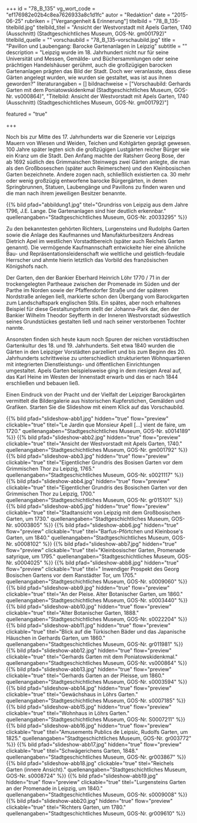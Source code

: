 +++
id = "78_B_135"
vg_wort_code = "ef176982e02b4c8ea7626933a8c1d1fc"
autor = "Redaktion"
date = "2015-06-25"
rubriken = ["Vergangenheit & Erinnerung"]
titelbild = "78_B_135-titelbild.jpg"
titelbild_titel = "Ansicht der Westvorstadt mit Apels Garten, 1740 (Ausschnitt) (Stadtgeschichtliches Museum, GOS-Nr. gm001792)"
titelbild_quelle = ""
vorschaubild = "78_B_135-vorschaubild.jpg"
title = "Pavillon und Laubengang: Barocke Gartenanlagen in Leipzig"
subtitle = ""
description = "Leipzig wurde im 18. Jahrhundert nicht nur für seine Universität und Messen, Gemälde- und Büchersammlungen oder seine prächtigen Handelshäuser gerühmt, auch die großzügigen barocken Gartenanlagen prägten das Bild der Stadt. Doch wer veranlasste, dass diese Gärten angelegt wurden, wie wurden sie gestaltet, was ist aus ihnen geworden?"
literaturangaben = []
bildnachweise = ["Vorschaubild: Gerhards Garten mit dem Poniatowskidenkmal (Stadtgeschichtliches Museum, GOS-Nr. vs000864)", "Titelbild: Ansicht der Westvorstadt mit Apels Garten, 1740 (Ausschnitt) (Stadtgeschichtliches Museum, GOS-Nr. gm001792)"]

featured = "true"

+++

Noch bis zur Mitte des 17. Jahrhunderts war die Szenerie vor Leipzigs Mauern von Wiesen und Weiden, Teichen und Kohlgärten geprägt gewesen. 100 Jahre später legten sich die großzügigen Lustgärten reicher Bürger wie ein Kranz um die Stadt. Den Anfang machte der Ratsherr Georg Bose, der ab 1692 südlich des Grimmaischen Steinwegs zwei Gärten anlegte, die man als den Großboseschen (später auch Reimerschen) und den Kleinbosischen Garten bezeichnete. Andere zogen nach, schließlich existierten ca. 30 mehr oder wenig großzügig entworfene barocke Bürgergärten, in denen Springbrunnen, Statuen, Laubengänge und Pavillons zu finden waren und die man nach ihrem jeweiligen Besitzer benannte.

{{% bild pfad="abbildung1.jpg" titel="Grundriss von Leipzig aus dem Jahre 1796, J.E. Lange. Die Gartenanlagen sind hier deutlich erkennbar." quellenangaben="Stadtgeschichtliches Museum, GOS-Nr. z0033295" %}}

Zu den bekanntesten gehörten Richters, Lurgensteins und Rudolphs Garten sowie die Anlage des Kaufmannes und Manufakturbesitzers Andreas Dietrich Apel im westlichen Vorstadtbereich (später auch Reichels Garten genannt). Die vermögende Kaufmannschaft entwickelte hier eine ähnliche Bau- und Repräsentationsleidenschaft wie weltliche und geistlich-feudale Herrscher und ahmte hierin letztlich das Vorbild des französischen Königshofs nach.

Der Garten, den der Bankier Eberhard Heinrich Löhr 1770 / 71 in der trockengelegten Partheaue zwischen der Promenade im Süden und der Parthe im Norden sowie der Pfaffendorfer Straße und der späteren Nordstraße anlegen ließ, markierte schon den Übergang vom Barockgarten zum Landschaftspark englischen Stils. Ein spätes, aber noch erhaltenes Beispiel für diese Gestaltungsform stellt der Johanna-Park dar, den der Bankier Wilhelm Theodor Seyfferth in der Inneren Westvorstadt südwestlich seines Grundstückes gestalten ließ und nach seiner verstorbenen Tochter nannte.

Ansonsten finden sich heute kaum noch Spuren der reichen vorstädtischen Gartenkultur des 18. und 19. Jahrhunderts. Seit etwa 1840 wurden die Gärten in den Leipziger Vorstädten parzelliert und bis zum Beginn des 20. Jahrhunderts schrittweise zu unterschiedlich strukturierten Wohnquartieren mit integrierten Dienstleistungs- und öffentlichen Einrichtungen umgestaltet. Apels Garten beispielsweise ging in dem riesigen Areal auf, das Karl Heine im Westen der Innenstadt erwarb und das er nach 1844 erschließen und bebauen ließ.

Einen Eindruck von der Pracht und der Vielfalt der Leipziger Barockgärten vermittelt die Bildergalerie aus historischen Kupferstichen, Gemälden und Grafiken. Starten Sie die Slideshow mit einem Klick auf das Vorschaubild.

{{% bild pfad="slideshow-abb1.jpg" hidden="true" flow="preview" clickable="true"  titel="Le Jardin que Monsieur Apell […] vient de faire, um 1720." quellenangaben="Stadtgeschichtliches Museum, GOS-Nr. s0014189" %}}
{{% bild pfad="slideshow-abb2.jpg" hidden="true" flow="preview" clickable="true"  titel="Ansicht der Westvorstadt mit Apels Garten, 1740." quellenangaben="Stadtgeschichtliches Museum, GOS-Nr. gm001792" %}}
{{% bild pfad="slideshow-abb3.jpg" hidden="true" flow="preview" clickable="true"  titel="Eigentlicher Grundris des Bosisen Garten vor dem Grimmischen Thor zu Leipzig, 1765." quellenangaben="Stadtgeschichtliches Museum, GOS-Nr. s0021117" %}}
{{% bild pfad="slideshow-abb4.jpg" hidden="true" flow="preview" clickable="true"  titel="Eigentlicher Grundris des Bosischen Garten vor den Grimmischen Thor zu Leipzig, 1700." quellenangaben="Stadtgeschichtliches Museum, GOS-Nr. gr015101" %}}
{{% bild pfad="slideshow-abb5.jpg" hidden="true" flow="preview" clickable="true"  titel="Stadtansicht von Leipzig mit dem Großbosischen Garten, um 1730." quellenangaben="Stadtgeschichtliches Museum, GOS-Nr. s0003805" %}}
{{% bild pfad="slideshow-abb6.jpg" hidden="true" flow="preview" clickable="true"  titel="Barfus-Pförtchen und Kleinbose's Garten, um 1840." quellenangaben="Stadtgeschichtliches Museum, GOS-Nr. s0008102" %}}
{{% bild pfad="slideshow-abb7.jpg" hidden="true" flow="preview" clickable="true"  titel="Kleinbosischer Garten, Promenade satyrique, um 1795." quellenangaben="Stadtgeschichtliches Museum, GOS-Nr. s0004025" %}}
{{% bild pfad="slideshow-abb8.jpg" hidden="true" flow="preview" clickable="true"  titel=" Inwendiger Prospekt des Georg Bosischen Gartens vor dem Ranstädter Tor, um 1705." quellenangaben="Stadtgeschichtliches Museum, GOS-Nr. s0009060" %}}
{{% bild pfad="slideshow-abb9.jpg" hidden="true" flow="preview" clickable="true"  titel="An der Pleise. Alter Botanischer Garten, um 1860." quellenangaben="Stadtgeschichtliches Museum, GOS-Nr. s0003440" %}}
{{% bild pfad="slideshow-abb10.jpg" hidden="true" flow="preview" clickable="true"  titel="Alter Botanischer Garten, 1888." quellenangaben="Stadtgeschichtliches Museum, GOS-Nr. s0022204" %}}
{{% bild pfad="slideshow-abb11.jpg" hidden="true" flow="preview" clickable="true"  titel="Blick auf die Türkischen Bäder und das Japanische Häuschen in Gerhards Garten, um 1860." quellenangaben="Stadtgeschichtliches Museum, GOS-Nr. gr011981" %}}
{{% bild pfad="slideshow-abb12.jpg" hidden="true" flow="preview" clickable="true"  titel="Gerhards Garten mit dem Poniatowskidenkmal." quellenangaben="Stadtgeschichtliches Museum, GOS-Nr. vs000864" %}}
{{% bild pfad="slideshow-abb13.jpg" hidden="true" flow="preview" clickable="true"  titel="Gerhards Garten an der Pleisse, um 1860." quellenangaben="Stadtgeschichtliches Museum, GOS-Nr. s0003594" %}}
{{% bild pfad="slideshow-abb14.jpg" hidden="true" flow="preview" clickable="true"  titel="Gewächshaus in Löhrs Garten." quellenangaben="Stadtgeschichtliches Museum, GOS-Nr. s0007185" %}}
{{% bild pfad="slideshow-abb15.jpg" hidden="true" flow="preview" clickable="true"  titel="Wohnhaus in Löhrs Garten." quellenangaben="Stadtgeschichtliches Museum, GOS-Nr. S0007211" %}}
{{% bild pfad="slideshow-abb16.jpg" hidden="true" flow="preview" clickable="true"  titel="Amusements Publics de Leipsic, Rudolfs Garten, um 1825." quellenangaben="Stadtgeschichtliches Museum, GOS-Nr. gr003772" %}}
{{% bild pfad="slideshow-abb17.jpg" hidden="true" flow="preview" clickable="true"  titel="Schwägerichens Garten, 1848." quellenangaben="Stadtgeschichtliches Museum, GOS-Nr. gr003867" %}}
{{% bild pfad="slideshow-abb18.jpg"  clickable="true"  titel="Reichels Garten (innere Ansicht)." quellenangaben="Stadtgeschichtliches Museum, GOS-Nr. s0008724" %}}
{{% bild pfad="slideshow-abb19.jpg" hidden="true" flow="preview" clickable="true"  titel="Lurgensteins Garten an der Promenade in Leipzig, um 1840." quellenangaben="Stadtgeschichtliches Museum, GOS-Nr. s0009008" %}}
{{% bild pfad="slideshow-abb20.jpg" hidden="true" flow="preview" clickable="true"  titel="Richters Garten, um 1780." quellenangaben="Stadtgeschichtliches Museum, GOS-Nr. gr009610" %}}

